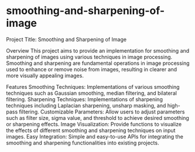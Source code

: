 # smoothing-and-sharpening-of-image

Project Title: Smoothing and Sharpening of Image

Overview
This project aims to provide an implementation for smoothing and sharpening of images using various techniques in image processing. Smoothing and sharpening are fundamental operations in image processing used to enhance or remove noise from images, resulting in clearer and more visually appealing images.

Features
Smoothing Techniques: Implementations of various smoothing techniques such as Gaussian smoothing, median filtering, and bilateral filtering.
Sharpening Techniques: Implementations of sharpening techniques including Laplacian sharpening, unsharp masking, and high-pass filtering.
Customizable Parameters: Allow users to adjust parameters such as filter size, sigma value, and threshold to achieve desired smoothing or sharpening effects.
Image Visualization: Provide functions to visualize the effects of different smoothing and sharpening techniques on input images.
Easy Integration: Simple and easy-to-use APIs for integrating the smoothing and sharpening functionalities into existing projects.
